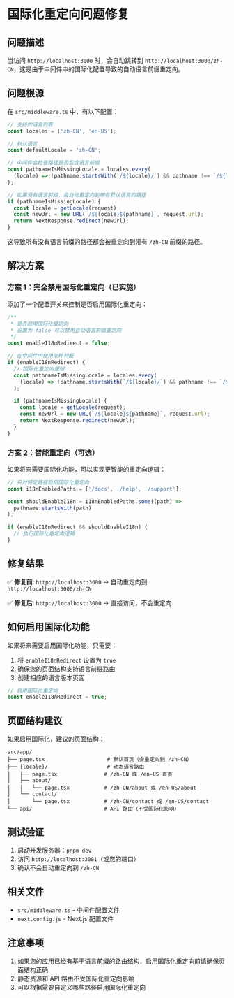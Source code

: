# 国际化重定向问题修复

## 问题描述

当访问 `http://localhost:3000` 时，会自动跳转到 `http://localhost:3000/zh-CN`，这是由于中间件中的国际化配置导致的自动语言前缀重定向。

## 问题根源

在 `src/middleware.ts` 中，有以下配置：

```typescript
// 支持的语言列表
const locales = ['zh-CN', 'en-US'];

// 默认语言
const defaultLocale = 'zh-CN';

// 中间件会检查路径是否包含语言前缀
const pathnameIsMissingLocale = locales.every(
  (locale) => !pathname.startsWith(`/${locale}/`) && pathname !== `/${locale}`
);

// 如果没有语言前缀，会自动重定向到带有默认语言的路径
if (pathnameIsMissingLocale) {
  const locale = getLocale(request);
  const newUrl = new URL(`/${locale}${pathname}`, request.url);
  return NextResponse.redirect(newUrl);
}
```

这导致所有没有语言前缀的路径都会被重定向到带有 `/zh-CN` 前缀的路径。

## 解决方案

### 方案 1：完全禁用国际化重定向（已实施）

添加了一个配置开关来控制是否启用国际化重定向：

```typescript
/**
 * 是否启用国际化重定向
 * 设置为 false 可以禁用自动语言前缀重定向
 */
const enableI18nRedirect = false;

// 在中间件中使用条件判断
if (enableI18nRedirect) {
  // 国际化重定向逻辑
  const pathnameIsMissingLocale = locales.every(
    (locale) => !pathname.startsWith(`/${locale}/`) && pathname !== `/${locale}`
  );

  if (pathnameIsMissingLocale) {
    const locale = getLocale(request);
    const newUrl = new URL(`/${locale}${pathname}`, request.url);
    return NextResponse.redirect(newUrl);
  }
}
```

### 方案 2：智能重定向（可选）

如果将来需要国际化功能，可以实现更智能的重定向逻辑：

```typescript
// 只对特定路径启用国际化重定向
const i18nEnabledPaths = ['/docs', '/help', '/support'];

const shouldEnableI18n = i18nEnabledPaths.some((path) =>
  pathname.startsWith(path)
);

if (enableI18nRedirect && shouldEnableI18n) {
  // 执行国际化重定向逻辑
}
```

## 修复结果

✅ **修复前**: `http://localhost:3000` → 自动重定向到 `http://localhost:3000/zh-CN`

✅ **修复后**: `http://localhost:3000` → 直接访问，不会重定向

## 如何启用国际化功能

如果将来需要启用国际化功能，只需要：

1. 将 `enableI18nRedirect` 设置为 `true`
2. 确保您的页面结构支持语言前缀路由
3. 创建相应的语言版本页面

```typescript
// 启用国际化重定向
const enableI18nRedirect = true;
```

## 页面结构建议

如果启用国际化，建议的页面结构：

```
src/app/
├── page.tsx                    # 默认首页（会重定向到 /zh-CN）
├── [locale]/                   # 动态语言路由
│   ├── page.tsx               # /zh-CN 或 /en-US 首页
│   ├── about/
│   │   └── page.tsx           # /zh-CN/about 或 /en-US/about
│   └── contact/
│       └── page.tsx           # /zh-CN/contact 或 /en-US/contact
└── api/                       # API 路由（不受国际化影响）
```

## 测试验证

1. 启动开发服务器：`pnpm dev`
2. 访问 `http://localhost:3001`（或您的端口）
3. 确认不会自动重定向到 `/zh-CN`

## 相关文件

- `src/middleware.ts` - 中间件配置文件
- `next.config.js` - Next.js 配置文件

## 注意事项

1. 如果您的应用已经有基于语言前缀的路由结构，启用国际化重定向前请确保页面结构正确
2. 静态资源和 API 路由不受国际化重定向影响
3. 可以根据需要自定义哪些路径启用国际化重定向
